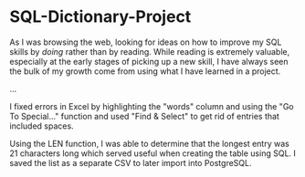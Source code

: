 # SQL-Dictionary-Project

As I was browsing the web, looking for ideas on how to improve my SQL skills by *doing* rather than by reading. While reading is extremely valuable, especially at the early stages of picking up a new skill, I have always seen the bulk of my growth come from using what I have learned in a project. 

...

I fixed errors in Excel by highlighting the "words" column and using the "Go To Special..." function and used "Find & Select" to get rid of entries that included spaces.

Using the LEN function, I was able to determine that the longest entry was 21 characters long which served useful when creating the table using SQL. I saved the list as a separate CSV to later import into PostgreSQL.
